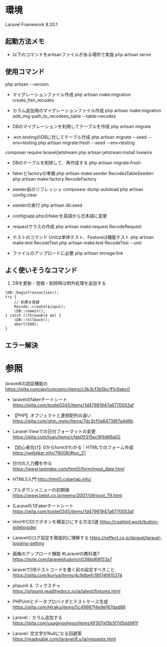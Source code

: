 # 環境
Laravel Framework 8.20.1

## 起動方法メモ
- 以下のコマンドをartisanファイルがある場所で実施
php artisan serve 



## 使用コマンド
php artisan --version

- マイグレーションファイル作成
php artisan make:migration create_fish_recodes

- カラム追加用のマイグレーションファイル作成
php artisan make:migration add_img-path_to_recodees_table --table=recodes

- DBのマイグレーションを利用してテーブルを作成
php artisan migrate

- .evn.testingのDBに対してテーブル作成
php artisan migrate --seed --env=testing
php artisan migrate:fresh --seed --env=testing

composer require laravel/jetstream
php artisan jetstream:install livewire

- DBのテーブルを削除して、再作成する
  php artisan migrate:fresh

- fakerとfactoryの準備
 php artisan make:seeder RecodesTableSeederr
 php artisan make:factory RecodeFactory


- seeder前のリフレッシュ
 composesr dump-autoload
 php artisan config:clear

 - seederの実行
 php artisan db:seed

-  config\app.phpのfakerを英語から日本語に変更

- requestクラスの作成
 php artisan make:request RecodeRequest 

 - テストのコマンド
 Unitは単体テスト、Featureは機能テスト
 php artisan make:test RecodeTest
 php artisan make:test RecodeTest --unit

- ファイルのアップロードに必要
php artisan storage:link

## よく使いそうなコマンド

1. DBを更新・登録・削除時は例外処理を追加する

```
\DB::beginTransaction();
try {
    // 釣果を登録
    Recode::create($input);
    \DB::commit();
} catch (\Throwable $e) {
    \DB::rollback();
    abort(500);
}
```

## エラー解決

# 参照
laravel8の認証機能の
https://qiita.com/apricotcomic/items/c3b3cf3b5bc1f1c6ebc0

- laravelのfakerチートシート
https://qiita.com/tosite0345/items/1d47961947a6770053af

- 【PHP】オブジェクトと連想配列の違い
https://qiita.com/shin_moto/items/7dc3cf0a64738f7a4d6b

- Laravel Viewでの日付フォーマットの変更
https://qiita.com/Ioan/items/cfab05315ec9f9d66a02

- 【初心者向け】0からformがわかる｜HTMLでのフォーム作成
https://webliker.info/79009/#toc_21

- 日付の入力欄を作る
https://www.tagindex.com/html5/form/input_date.html

- HTML5入門
http://html5.cyberlab.info/

- プルダウンメニューの初期値
https://www.bebit.co.jp/memo/2007/09/post_79.html

-  [Laravel5.1]Fakerチートシート
https://qiita.com/tosite0345/items/1d47961947a6770053af

- htmlやCSSでボタンを横並びにする方法3選
https://csshtml.work/button-sidebyside/

- Laravelのログ設定を徹底的に理解する
https://reffect.co.jp/laravel/laravel-logging-setting

- 画像のアップロード機能 #Laravelの教科書7
https://note.com/laravelstudy/n/n038bd68f53a7

- laravelでDBテストコードを書く前の設定すべきこと
https://qiita.com/kuriya/items/4c9dbefc19514f415374

- phpunit 4. フィクスチャ
https://phpunit.readthedocs.io/ja/latest/fixtures.html

- PHPUnitとデータプロバイダとテストケース生成
https://qiita.com/Hiraku/items/5c49987f4e9e167dad86

- Laravel：カラム追加する
https://qiita.com/usaginooheso/items/6f307a15b5f7d5dd981f

- Laravel: 空文字がNullになる回避策
https://readouble.com/laravel/8.x/ja/requests.html
